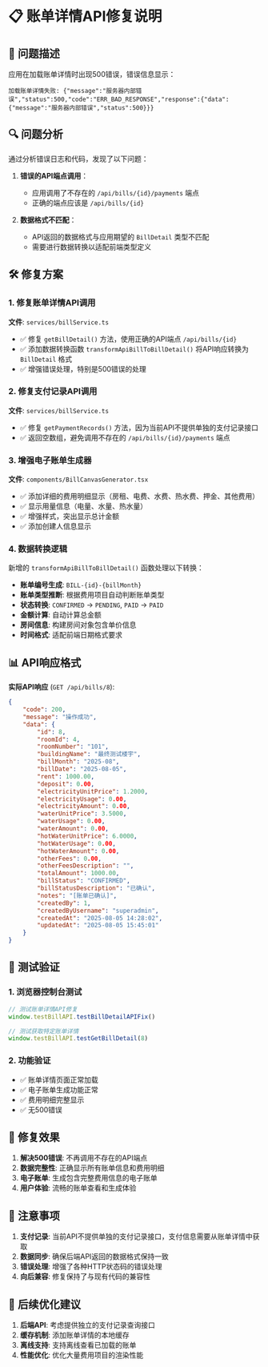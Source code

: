 # 📋 账单详情API修复说明

## 🐛 问题描述

应用在加载账单详情时出现500错误，错误信息显示：
```
加载账单详情失败: {"message":"服务器内部错误","status":500,"code":"ERR_BAD_RESPONSE","response":{"data":{"message":"服务器内部错误","status":500}}}
```

## 🔍 问题分析

通过分析错误日志和代码，发现了以下问题：

1. **错误的API端点调用**：
   - 应用调用了不存在的 `/api/bills/{id}/payments` 端点
   - 正确的端点应该是 `/api/bills/{id}`

2. **数据格式不匹配**：
   - API返回的数据格式与应用期望的 `BillDetail` 类型不匹配
   - 需要进行数据转换以适配前端类型定义

## 🛠️ 修复方案

### 1. 修复账单详情API调用

**文件**: `services/billService.ts`

- ✅ 修复 `getBillDetail()` 方法，使用正确的API端点 `/api/bills/{id}`
- ✅ 添加数据转换函数 `transformApiBillToBillDetail()` 将API响应转换为 `BillDetail` 格式
- ✅ 增强错误处理，特别是500错误的处理

### 2. 修复支付记录API调用

**文件**: `services/billService.ts`

- ✅ 修复 `getPaymentRecords()` 方法，因为当前API不提供单独的支付记录接口
- ✅ 返回空数组，避免调用不存在的 `/api/bills/{id}/payments` 端点

### 3. 增强电子账单生成器

**文件**: `components/BillCanvasGenerator.tsx`

- ✅ 添加详细的费用明细显示（房租、电费、水费、热水费、押金、其他费用）
- ✅ 显示用量信息（电量、水量、热水量）
- ✅ 增强样式，突出显示总计金额
- ✅ 添加创建人信息显示

### 4. 数据转换逻辑

新增的 `transformApiBillToBillDetail()` 函数处理以下转换：

- **账单编号生成**: `BILL-{id}-{billMonth}`
- **账单类型推断**: 根据费用项目自动判断账单类型
- **状态转换**: `CONFIRMED` → `PENDING`, `PAID` → `PAID`
- **金额计算**: 自动计算总金额
- **房间信息**: 构建房间对象包含单价信息
- **时间格式**: 适配前端日期格式要求

## 📊 API响应格式

**实际API响应** (`GET /api/bills/8`):
```json
{
    "code": 200,
    "message": "操作成功",
    "data": {
        "id": 8,
        "roomId": 4,
        "roomNumber": "101",
        "buildingName": "最终测试楼宇",
        "billMonth": "2025-08",
        "billDate": "2025-08-05",
        "rent": 1000.00,
        "deposit": 0.00,
        "electricityUnitPrice": 1.2000,
        "electricityUsage": 0.00,
        "electricityAmount": 0.00,
        "waterUnitPrice": 3.5000,
        "waterUsage": 0.00,
        "waterAmount": 0.00,
        "hotWaterUnitPrice": 6.0000,
        "hotWaterUsage": 0.00,
        "hotWaterAmount": 0.00,
        "otherFees": 0.00,
        "otherFeesDescription": "",
        "totalAmount": 1000.00,
        "billStatus": "CONFIRMED",
        "billStatusDescription": "已确认",
        "notes": "[账单已确认]",
        "createdBy": 1,
        "createdByUsername": "superadmin",
        "createdAt": "2025-08-05 14:28:02",
        "updatedAt": "2025-08-05 15:45:01"
    }
}
```

## 🧪 测试验证

### 1. 浏览器控制台测试

```javascript
// 测试账单详情API修复
window.testBillAPI.testBillDetailAPIFix()

// 测试获取特定账单详情
window.testBillAPI.testGetBillDetail(8)
```

### 2. 功能验证

- ✅ 账单详情页面正常加载
- ✅ 电子账单生成功能正常
- ✅ 费用明细完整显示
- ✅ 无500错误

## 🎯 修复效果

1. **解决500错误**: 不再调用不存在的API端点
2. **数据完整性**: 正确显示所有账单信息和费用明细
3. **电子账单**: 生成包含完整费用信息的电子账单
4. **用户体验**: 流畅的账单查看和生成体验

## 📝 注意事项

1. **支付记录**: 当前API不提供单独的支付记录接口，支付信息需要从账单详情中获取
2. **数据同步**: 确保后端API返回的数据格式保持一致
3. **错误处理**: 增强了各种HTTP状态码的错误处理
4. **向后兼容**: 修复保持了与现有代码的兼容性

## 🔄 后续优化建议

1. **后端API**: 考虑提供独立的支付记录查询接口
2. **缓存机制**: 添加账单详情的本地缓存
3. **离线支持**: 支持离线查看已加载的账单
4. **性能优化**: 优化大量费用项目的渲染性能
